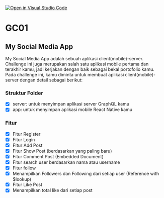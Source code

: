 [![Open in Visual Studio Code](https://classroom.github.com/assets/open-in-vscode-718a45dd9cf7e7f842a935f5ebbe5719a5e09af4491e668f4dbf3b35d5cca122.svg)](https://classroom.github.com/online_ide?assignment_repo_id=14917392&assignment_repo_type=AssignmentRepo)

# GC01

## My Social Media App

My Social Media App adalah sebuah aplikasi client(mobile)-server. Challenge ini juga merupakan salah satu aplikasi mobile pertama dan terakhir kamu, jadi kerjakan dengan baik sebagai bekal portofolio kamu. Pada challenge ini, kamu diminta untuk membuat aplikasi client(mobile)-server dengan detail sebagai berikut:

### Struktur Folder

-   [x] server: untuk menyimpan aplikasi server GraphQL kamu
-   [x] app: untuk menyimpan aplikasi mobile React Native kamu

### Fitur

-   [x] Fitur Register
-   [x] Fitur Login
-   [x] FItur Add Post
-   [x] Fitur Show Post (berdasarkan yang paling baru)
-   [x] Fitur Comment Post (Embedded Document)
-   [x] Fitur search user berdasarkan nama atau username
-   [x] Fitur follow
-   [x] Menampilkan Followers dan Following dari setiap user (Reference with $lookup)
-   [x] Fitur Like Post
-   [x] Menampilkan total like dari setiap post
